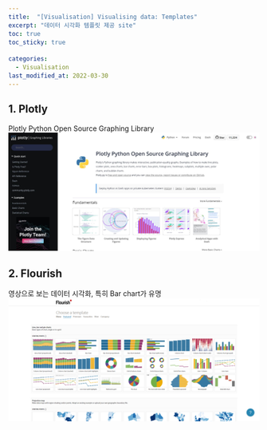 ```yaml
---
title:  "[Visualisation] Visualising data: Templates"
excerpt: "데이터 시각화 템플릿 제공 site"
toc: true
toc_sticky: true

categories:
  - Visualisation
last_modified_at: 2022-03-30
---
```


## 1. Plotly
   Plotly Python Open Source Graphing Library <br>
  ![Plotly1](/img/plotly1.JPG)<br>

## 2. Flourish
   영상으로 보는 데이터 시각화, 특히 Bar chart가 유명 <br>
  ![flourish1](/img/flourish1.png)<br>
